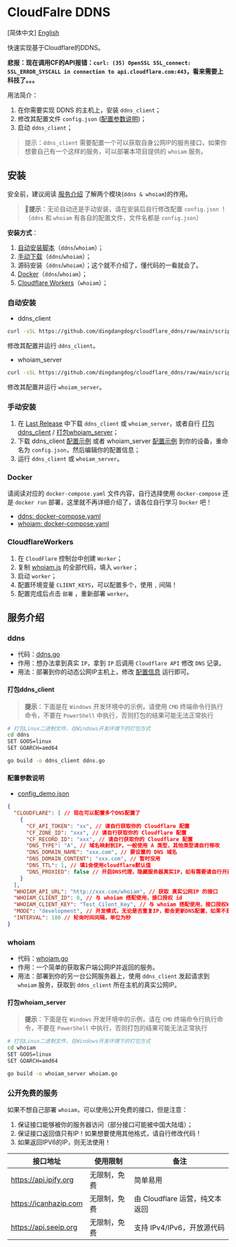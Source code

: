 # CloudFalre DDNS

[简体中文] [English](./README_EN.MD)

快速实现基于Cloudflare的DDNS。

**悲报：现在调用CF的API报错：`curl: (35) OpenSSL SSL_connect: SSL_ERROR_SYSCALL in connection to api.cloudflare.com:443`，看来需要上科技了。。。**

用法简介：

1. 在你需要实现 DDNS 的主机上，安装 `ddns_client`；
2. 修改其配置文件 `config.json` ([配置参数说明](#配置参数说明))；
3. 启动 `ddns_client`；

> 提示：`ddns_client` 需要配置一个可以获取自身公网IP的服务接口，如果你想要自己有一个这样的服务，可以部署本项目提供的 `whoiam` 服务。

## 安装

安全前，建议阅读 [服务介绍](#服务介绍) 了解两个模块(`ddns & whoiam`)的作用。

> 🧨**提示**：无论自动还是手动安装，请在安装后自行修改配置 `config.json` ！（`ddns` 和 `whoiam` 有各自的配置文件，文件名都是 `config.json`）

**安装方式**：

1. [自动安装脚本](#自动安装)（`ddns`/`whoiam`）；
2. [手动下载](#手动安装)（`ddns`/`whoiam`）；
3. 源码安装（`ddns`/`whoiam`）；这个就不介绍了，懂代码的一看就会了。
4. [Docker](#docker)（`ddns`/`whoiam`）；
5. [Cloudflare Workers](#cloudflareworkers)（`whoiam`）；

### 自动安装

- ddns_client

```sh
curl -sSL https://github.com/dingdangdog/cloudflare_ddns/raw/main/script/update_ddns.sh | bash
```

修改其配置并运行 `ddns_client`。

- whoiam_server

```sh
curl -sSL https://github.com/dingdangdog/cloudflare_ddns/raw/main/script/update_whoiam.sh | bash
```

修改其配置并运行 `whoiam_server`。

### 手动安装

1. 在 [Last Release](https://github.com/dingdangdog/cloudflare_ddns/releases) 中下载 `ddns_client` 或 `whoiam_server`，或者自行 [打包ddns_client](#打包ddns_client) / [打包whoiam_server](#打包whoiam_server)；
2. 下载 ddns_client [配置示例](./ddns/config_demo.json) 或者 whoiam_server [配置示例](./whoiam/config_demo.json) 到你的设备，重命名为 `config.json`，然后编辑你的配置信息；
3. 运行 `ddns_client` 或 `whoiam_server`。

### Docker

请阅读对应的 `docker-compose.yaml` 文件内容，自行选择使用 `docker-compose` 还是 `docker run` 部署，这里就不再详细介绍了，请各位自行学习 `Docker` 吧！

- [ddns: docker-compose.yaml](./ddns/docker-compose.yaml)
- [whoiam: docker-compose.yaml](./whoiam/docker-compose.yaml)

### CloudflareWorkers

1. 在 `CloudFlare` 控制台中创建 `Worker`；
2. 复制 [whoiam.js](./whoiam/whoiam.js) 的全部代码，填入 `worker`；
3. 启动 `worker`；
4. 配置环境变量 `CLIENT_KEYS`，可以配置多个，使用 `,` 间隔！
5. 配置完成后点击 `部署` ，重新部署 `worker`。

## 服务介绍

### ddns

- 代码：[ddns.go](./ddns/ddns.go)
- 作用：想办法拿到真实 `IP`，拿到 `IP` 后调用 `Cloudflare API` 修改 `DNS` 记录。
- 用法：部署到你的动态公网IP主机上，修改 [配置信息](./ddns/config_demo.json) 运行即可。

#### 打包ddns_client

> **提示**：下面是在 `Windows` 开发环境中的示例，请使用 `CMD` 终端命令行执行命令，不要在 `PowerShell` 中执行，否则打包的结果可能无法正常执行

```bash
# 打包Linux二进制文件，在Windows开发环境下的打包方式
cd ddns
SET GOOS=linux
SET GOARCH=amd64

go build -o ddns_client ddns.go
```

#### 配置参数说明

- [config_demo.json](./ddns/config_demo.json)

```json
{
  "CLOUDFLARE": [ // 现在可以配置多个DNS配置了
    {
      "CF_API_TOKEN": "xx", // 请自行获取你的 Cloudflare 配置
      "CF_ZONE_ID": "xxx", // 请自行获取你的 Cloudflare 配置
      "CF_RECORD_ID": "xxx", // 请自行获取你的 Cloudflare 配置
      "DNS_TYPE": "A", // 域名映射到IP，一般使用 A 类型，其他类型请自行修改
      "DNS_DOMAIN_NAME": "xxx.com", // 要设置的 DNS 域名
      "DNS_DOMAIN_CONTENT": "xxx.com", // 暂时没用
      "DNS_TTL": 1, // 填1会使用cloudflare默认值
      "DNS_PROXIED": false // 开启DNS代理，隐藏服务器真实IP，如有需要请自行开启。
    }
  ],
  "WHOIAM_API_URL": "http://xxx.com/whoiam", // 获取 真实公网IP 的接口
  "WHOIAM_CLIENT_ID": 0, // 与 whoiam 搭配使用，接口授权 id
  "WHOIAM_CLIENT_KEY": "Test_Cilent_Key", // 与 whoiam 搭配使用，接口授权key
  "MODE": "development", // 开发模式，无论是否重复IP，都会更新DNS配置，如果不是开发模式，会自动与上一次IP校验，详情请阅读代码
  "INTERVAL": 180 // 轮询时间间隔，单位为秒
}
```

### whoiam

- 代码：[whoiam.go](./whoiam/whoiam.go)
- 作用：一个简单的获取客户端公网IP并返回的服务。
- 用法：部署到你的另一台公网服务器上，使用 `ddns_client` 发起请求到 `whoiam` 服务，获取到 `ddns_client` 所在主机的真实公网IP。

#### 打包whoiam_server

> **提示**：下面是在 `Windows` 开发环境中的示例，请在 `CMD` 终端命令行执行命令，不要在 `PowerShell` 中执行，否则打包的结果可能无法正常执行

```bash
# 打包Linux二进制文件，在Windows开发环境下的打包方式
cd whoiam
SET GOOS=linux
SET GOARCH=amd64

go build -o whoiam_server whoiam.go
```

### 公开免费的服务

如果不想自己部署 `whoiam`，可以使用公开免费的接口，但是注意：

1. 保证接口能够被你的服务器访问（部分接口可能被中国大陆墙）；
2. 保证接口返回值只有IP！如果想要使用其他格式，请自行修改代码！
3. 如果返回IPV6的IP，则无法使用！

| **接口地址**                                    | **使用限制**                  | **备注**                           |
| ------------------------------------------- | ----------------------------- | ---------------------------------- |
| <https://api.ipify.org>                       | 无限制，免费                  | 简单易用|
| <https://icanhazip.com>                       | 无限制，免费                  | 由 Cloudflare 运营，纯文本返回     |
| <https://api.seeip.org>                       | 无限制，免费                  | 支持 IPv4/IPv6，开放源代码         |
